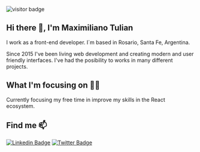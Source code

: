 ![visitor badge](https://visitor-badge.glitch.me/badge?page_id=maximilianotulian.visitor-badge)

## Hi there 👋, I'm Maximiliano Tulian

I work as a front-end developer. I´m based in Rosario, Santa Fe, Argentina.

Since 2015 I've been living web development and creating modern and user friendly interfaces. I've had the posibility to works in many different projects.

## What I'm focusing on 👨‍💻

Currently focusing my free time in improve my skills in the React ecosystem.

## Find me 📫 

[![Linkedin Badge](https://img.shields.io/badge/-LinkedIn-blue?style=flat-square&logo=Linkedin&logoColor=white&link=https://www.linkedin.com/in/maximilianotulian/)](https://www.linkedin.com/in/maximilianotulian/)  [![Twitter Badge](https://img.shields.io/badge/-Twitter-1ca0f1?style=flat-square&labelColor=1ca0f1&logo=twitter&logoColor=white&link=https://twitter.com/max_tulian)](https://twitter.com/max_tulian)

<!--## Stats

[![Maximiliano's github stats](https://github-readme-stats.vercel.app/api?username=maximilianotulian)](https://github.com/maximilianotulian/github-readme-stats)

[![Top Langs](https://github-readme-stats.vercel.app/api/top-langs/?username=maximilianotulian)](https://github.com/maximilianotulian/github-readme-stats)
-->

<!--
**maximilianotulian/maximilianotulian** is a ✨ _special_ ✨ repository because its `README.md` (this file) appears on your GitHub profile.

Here are some ideas to get you started:
- 🔭 I’m currently working on ...
- 🌱 I’m currently learning ...
- 👯 I’m looking to collaborate on ...
- 🤔 I’m looking for help with ...
- 💬 Ask me about ...

- 😄 Pronouns: ...
- ⚡ Fun fact: ...
-->
